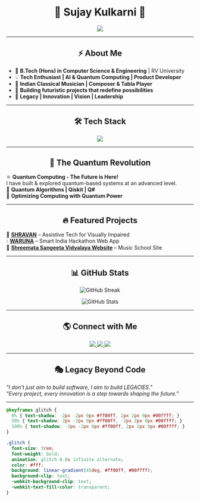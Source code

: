 <h1 align="center">
  <span class="glitch">🚀 Sujay Kulkarni 🚀</span>
</h1>

<p align="center">
  <img src="https://readme-typing-svg.herokuapp.com?font=Orbitron&size=22&color=00FFFF&background=000000&center=true&vCenter=true&width=500&lines=Developer+%7C+Innovator+%7C+Legacy+Builder;AI+%7C+Quantum+%7C+ML+Enthusiast;Building+Futuristic+Projects...;Welcome+to+My+Cyber+Space+👨‍💻" />
</p>

---

<h2 align="center">⚡ About Me</h2>

- 🏫 **B.Tech (Hons) in Computer Science & Engineering** | RV University  
- 💡 **Tech Enthusiast | AI & Quantum Computing | Product Developer**  
- 🎵 **Indian Classical Musician | Composer & Tabla Player**  
- 🚀 **Building futuristic projects that redefine possibilities**  
- 📜 **Legacy | Innovation | Vision | Leadership**  

---

<h2 align="center">🛠 Tech Stack</h2>

<p align="center">
  <img src="https://skillicons.dev/icons?i=python,java,c,javascript,flask,html,css,git,github,figma&theme=dark" />
</p>

---

<h2 align="center">🚀 The Quantum Revolution</h2>

⚛️ **Quantum Computing - The Future is Here!**  
I have built & explored quantum-based systems at an advanced level.  
🔹 **Quantum Algorithms | Qiskit | Q#**  
🔹 **Optimizing Computing with Quantum Power**  

---

<h2 align="center">🔥 Featured Projects</h2>

🚀 **[SHRAVAN](https://github.com/SujayKulkarni-2211/SHRAVAN)** – Assistive Tech for Visually Impaired  
💧 **[WARUNA](https://github.com/SujayKulkarni-2211/WARUNA)** – Smart India Hackathon Web App    
🎻 **[Shreemata Sangeeta Vidyalaya Website](https://github.com/SujayKulkarni-2211/ShreemataSangeetaVidyalaya)** – Music School Site  

---

<h2 align="center">📊 GitHub Stats</h2>

<p align="center">
  <img src="https://github-readme-streak-stats.herokuapp.com/?user=SujayKulkarni-2211&theme=tokyonight" alt="GitHub Streak" />
</p>

<p align="center">
  <img src="https://github-readme-stats.vercel.app/api?username=SujayKulkarni-2211&show_icons=true&theme=radical" alt="GitHub Stats" />
</p>

---

<h2 align="center">🌎 Connect with Me</h2>

<p align="center">
  <a href="https://www.linkedin.com/in/sujay-kulkarni-51391b286/">
    <img src="https://img.shields.io/badge/-LinkedIn-0A66C2?style=flat&logo=linkedin&logoColor=white" />
  </a>
  <a href="https://github.com/SujayKulkarni-2211">
    <img src="https://img.shields.io/badge/-GitHub-181717?style=flat&logo=github&logoColor=white" />
  </a>
  <a href="mailto:sujaykulkarni2211@gmail.com">
    <img src="https://img.shields.io/badge/-Email-EA4335?style=flat&logo=gmail&logoColor=white" />
  </a>
</p>

---

<h2 align="center">🎭 Legacy Beyond Code</h2>

_"I don't just aim to build software, I aim to build LEGACIES."_  
_"Every project, every innovation is a step towards shaping the future."_  

---
```css
@keyframes glitch {
  0% { text-shadow: -2px -2px 0px #ff00ff, 2px 2px 0px #00ffff; }
  50% { text-shadow: 2px -2px 0px #ff00ff, -2px 2px 0px #00ffff; }
  100% { text-shadow: -2px -2px 0px #ff00ff, 2px 2px 0px #00ffff; }
}

.glitch {
  font-size: 3rem;
  font-weight: bold;
  animation: glitch 0.8s infinite alternate;
  color: #fff;
  background: linear-gradient(45deg, #ff00ff, #00ffff);
  background-clip: text;
  -webkit-background-clip: text;
  -webkit-text-fill-color: transparent;
}
